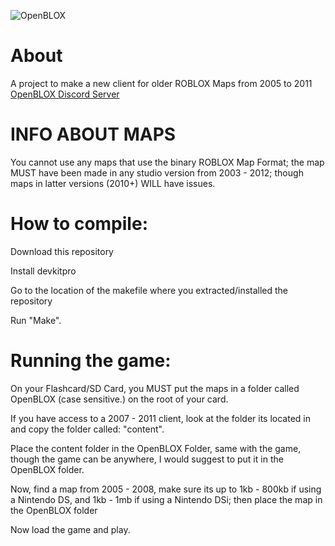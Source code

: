 ![OpenBLOX](https://cdn.discordapp.com/attachments/818207854292369432/1071302355129208923/OpenBLOX.png)
# About
 A project to make a new client for older ROBLOX Maps from 2005 to 2011\
 [OpenBLOX Discord Server](https://discord.gg/Wf2bbU5z5J)
 
# INFO ABOUT MAPS
You cannot use any maps that use the binary ROBLOX Map Format; the map MUST have been made in any studio version from 2003 - 2012;
though maps in latter versions (2010+) WILL have issues.

# How to compile:
Download this repository

Install devkitpro

Go to the location of the makefile where you extracted/installed the repository

Run "Make".

# Running the game:
On your Flashcard/SD Card, you MUST put the maps in a folder called OpenBLOX (case sensitive.) on the root of your card.

If you have access to a 2007 - 2011 client, look at the folder its located in and copy the folder called: "content".

Place the content folder in the OpenBLOX Folder, same with the game, though the game can be anywhere, I would suggest to put it in the OpenBLOX folder.

Now, find a map from 2005 - 2008, make sure its up to 1kb - 800kb if using a Nintendo DS, and 1kb - 1mb if using a Nintendo DSi; then place the map in the OpenBLOX folder

Now load the game and play.